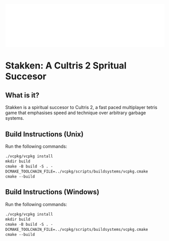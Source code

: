 
![Logo](https://github.com/Eli5723/StakkenRefactor/blob/master/release/resources/textures/logo.png?raw=true)
# Stakken: A Cultris 2 Spritual Succesor

## What is it?
Stakken is a spiritual succesor to Cultris 2, a fast paced multiplayer tetris game that emphasises speed and technique over arbitrary garbage systems.

## Build Instructions (Unix)
Run the following commands:

```
./vcpkg/vcpkg install
mkdir build
cmake -B build -S . -DCMAKE_TOOLCHAIN_FILE=../vcpkg/scripts/buildsystems/vcpkg.cmake
cmake --build
```

## Build Instructions (Windows)
Run the following commands:

```
./vcpkg/vcpkg install
mkdir build
cmake -B build -S . -DCMAKE_TOOLCHAIN_FILE=../vcpkg/scripts/buildsystems/vcpkg.cmake
cmake --build
```
